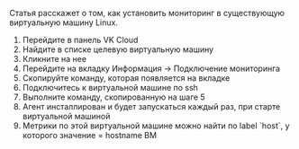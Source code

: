 Статья расскажет о том, как установить мониторинг в существующую виртуальную машину Linux.

1.  Перейдите в панель VK Cloud
2.  Найдите в списке целевую виртуальную машину
3.  Кликните на нее
4.  Перейдите на вкладку Информация -> Подключение мониторинга
5.  Скопируйте команду, которая появляется на вкладке
6.  Подключитесь к виртуальной машине по ssh
7.  Выполните команду, скопированную на шаге 5
8.  Агент инсталлирован и будет запускаться каждый раз, при старте виртуальной машиной
9.  Метрики по этой виртуальной машине можно найти по label \`host\`, у которого значение = hostname ВМ
